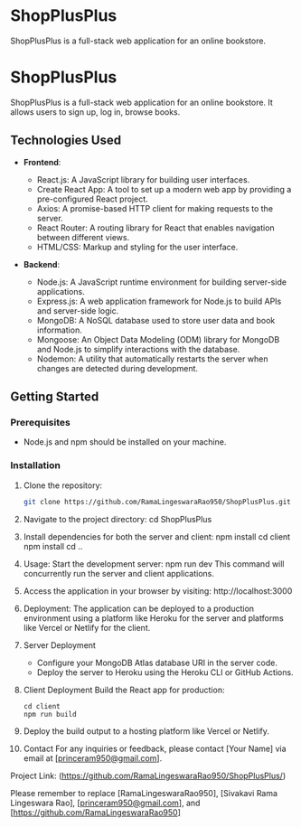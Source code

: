 # ShopPlusPlus

ShopPlusPlus is a full-stack web application for an online bookstore.

# ShopPlusPlus

ShopPlusPlus is a full-stack web application for an online bookstore. It allows users to sign up, log in, browse books.

## Technologies Used

- **Frontend**:

  - React.js: A JavaScript library for building user interfaces.
  - Create React App: A tool to set up a modern web app by providing a pre-configured React project.
  - Axios: A promise-based HTTP client for making requests to the server.
  - React Router: A routing library for React that enables navigation between different views.
  - HTML/CSS: Markup and styling for the user interface.

- **Backend**:
  - Node.js: A JavaScript runtime environment for building server-side applications.
  - Express.js: A web application framework for Node.js to build APIs and server-side logic.
  - MongoDB: A NoSQL database used to store user data and book information.
  - Mongoose: An Object Data Modeling (ODM) library for MongoDB and Node.js to simplify interactions with the database.
  - Nodemon: A utility that automatically restarts the server when changes are detected during development.

## Getting Started

### Prerequisites

- Node.js and npm should be installed on your machine.

### Installation

1.  Clone the repository:

    ```sh
    git clone https://github.com/RamaLingeswaraRao950/ShopPlusPlus.git

    ```

2.  Navigate to the project directory:
    cd ShopPlusPlus

3.  Install dependencies for both the server and client:
    npm install
    cd client
    npm install
    cd ..

4.  Usage:
    Start the development server:
    npm run dev
    This command will concurrently run the server and client applications.

5.  Access the application in your browser by visiting:
    http://localhost:3000

6.  Deployment:
    The application can be deployed to a production environment using a platform like Heroku for the server and platforms
    like Vercel or Netlify for the client.

7.  Server Deployment

    - Configure your MongoDB Atlas database URI in the server code.
    - Deploy the server to Heroku using the Heroku CLI or GitHub Actions.

8.  Client Deployment
    Build the React app for production:

        cd client
        npm run build

9.  Deploy the build output to a hosting platform like Vercel or Netlify.
10. Contact
    For any inquiries or feedback, please contact [Your Name] via email at [princeram950@gmail.com].

Project Link: (https://github.com/RamaLingeswaraRao950/ShopPlusPlus/)

Please remember to replace [RamaLingeswaraRao950], [Sivakavi Rama Lingeswara Rao], [princeram950@gmail.com], and [https://github.com/RamaLingeswaraRao950]
